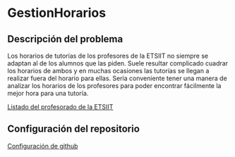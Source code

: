 # GestionHorarios

## Descripción del problema
Los horarios de tutorías de los profesores de la ETSIIT no siempre se adaptan al de los alumnos que las piden. Suele resultar complicado cuadrar los horarios de ambos y en muchas ocasiones las tutorías se llegan a realizar fuera del horario para ellas. Sería conveniente tener una manera de analizar los horarios de los profesores para poder encontrar fácilmente la mejor hora para una tutoría.

[Listado del profesorado de la ETSIIT](https://etsiit.ugr.es/docencia/profesorado)

## Configuración del repositorio
[Configuración de github](docs/config.md)
